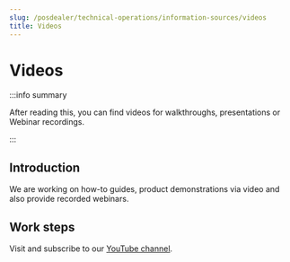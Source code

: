 ```yaml
---
slug: /posdealer/technical-operations/information-sources/videos
title: Videos
---
```

# Videos

:::info summary

After reading this, you can find videos for walkthroughs, presentations or Webinar recordings.

:::

## Introduction

We are working on how-to guides, product demonstrations via video and also provide recorded webinars.

## Work steps

Visit and subscribe to our [YouTube channel](https://www.youtube.com/c/fiskaltrust/videos).
